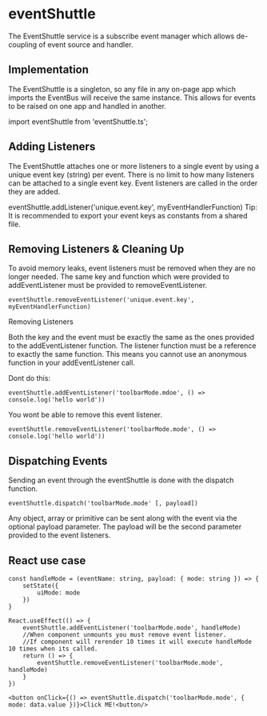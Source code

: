 # eventShuttle
The EventShuttle service is a subscribe event manager which allows de-coupling of event source and handler.

## Implementation
The EventShuttle is a singleton, so any file in any on-page app which imports the EventBus will receive the same instance. This allows for events to be raised on one app and handled in another.

import eventShuttle from 'eventShuttle.ts';

## Adding Listeners
The EventShuttle attaches one or more listeners to a single event by using a unique event key (string) per event. There is no limit to how many listeners can be attached to a single event key. Event listeners are called in the order they are added.

eventShuttle.addListener('unique.event.key', myEventHandlerFunction)
Tip: It is recommended to export your event keys as constants from a shared file.

## Removing Listeners & Cleaning Up
To avoid memory leaks, event listeners must be removed when they are no longer needed. The same key and function which were provided to addEventListener must be provided to removeEventListener.
```
eventShuttle.removeEventListener('unique.event.key', myEventHandlerFunction)
```

Removing Listeners

Both the key and the event must be exactly the same as the ones provided to the addEventListener function. The listener function must be a reference to exactly the same function. This means you cannot use an anonymous function in your addEventListener call.

Dont do this: 
```
eventShuttle.addEventListener('toolbarMode.mdoe', () => console.log('hello world'))
```
You wont be able to remove this event listener.
```
eventShuttle.removeEventListener('toolbarMode.mode', () => console.log('hello world'))
```

## Dispatching Events
Sending an event through the eventShuttle is done with the dispatch function.
```
eventShuttle.dispatch('toolbarMode.mode' [, payload])
```
Any object, array or primitive can be sent along with the event via the optional payload parameter. 
The payload will be the second parameter provided to the event listeners.

## React use case
```
const handleMode = (eventName: string, payload: { mode: string }) => {
    setState({
        uiMode: mode
    })
}

React.useEffect(() => {
    eventShuttle.addEventListener('toolbarMode.mode', handleMode)
    //When component unmounts you must remove event listener.
    //If component will rerender 10 times it will execute handleMode 10 times when its called. 
    return () => {
        eventShuttle.removeEventListener('toolbarMode.mode', handleMode)
    }
})

<button onClick={() => eventShuttle.dispatch('toolbarMode.mode', { mode: data.value })}>Click ME!<button/>
```
